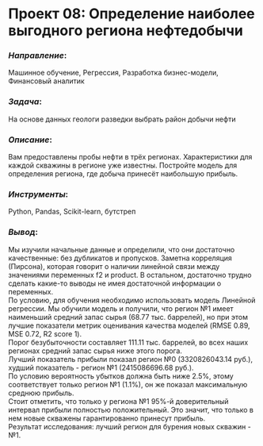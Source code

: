 # Проект 08: Определение наиболее выгодного региона нефтедобычи

### *Направление*: 
Машинное обучение, Регрессия, Разработка бизнес-модели, Финансовый аналитик

### *Задача*: 
На основе данных геологи разведки выбрать район добычи нефти

### *Описание*:
Вам предоставлены пробы нефти в трёх регионах. Характеристики для каждой скважины в регионе уже известны. Постройте модель для определения региона, где добыча принесёт наибольшую прибыль. 

### *Инструменты*: 
Python, Pandas, Scikit-learn, бутстреп

### *Вывод*:
Мы изучили начальные данные и определили, что они достаточно качественные: без дубликатов и пропусков. Заметна корреляция (Пирсона), которая говорит о наличии линейной связи между значениями переменных f2 и product. В остальном, достаточно трудно сделать какие-то выводы не имея достаточной информации о переменных.  
По условию, для обучения необходимо использовать модель Линейной регрессии. Мы обучили модель и получили, что регион №1 имеет наименьший средний запас сырья (68.77 тыс. баррелей), но при этом лучшие показатели метрик оценивания качества моделей (RMSE 0.89, MSE 0.72, R2 score 1).  
Порог безубыточности составляет 111.11 тыс. баррелей, во всех наших регионах средний запас сырья ниже этого порога.  
Лучший показатель прибыли показал регион №0 (3320826043.14 руб.), худший показатель - регион №1 (2415086696.68 руб.).  
По условию вероятность убытков должна быть ниже 2.5%, этому соответствует только регион №1 (1.1%), он же показал максимальную среднюю прибыль.  
Стоит отметить, что только у региона №1 95%-й доверительный интервал прибыли полностью положительный.  Это значит, что только в нем новые скважены гарантированно принесут прибыль.  
Результат исследования: лучший регион для бурения новых скважин - №1.
